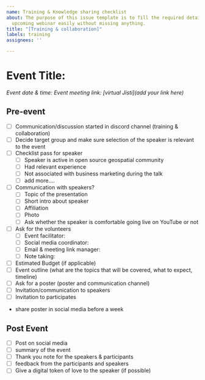 ```yaml
---
name: Training & Knowledge sharing checklist
about: The purpose of this issue template is to fill the required details for the
  upcoming webinar easily without missing anything.
title: "[Training & collaboration]"
labels: training
assignees: ''

---
```


# Event Title: 

*Event date & time:*
*Event meeting link: [virtual Jisti](add your link here)*

## Pre-event

- [ ] Communication/discussion started in discord channel (training & collaboration)
- [ ] Decide target group and make sure selection of the speaker is relevant to the event
- [ ] Checklist pass for speaker
    - [ ] Speaker is active in open source geospatial community 
    - [ ] Had relevant experience
    - [ ] Not associated with business marketing during the talk
    - [ ] add more....

- [ ] Communication with speakers?
    - [ ] Topic of the presentation
    - [ ] Short intro about speaker
    - [ ] Affiliation
    - [ ] Photo
    - [ ] Ask whether the speaker is comfortable going live on YouTube or not

- [ ] Ask for the volunteers 
    - [ ] Event facilitator: 
    - [ ] Social media coordinator: 
    - [ ] Email & meeting link manager:
    - [ ] Note taking:

- [ ] Estimated Budget (if applicable)
- [ ] Event outline (what are the topics that will be covered, what to expect, timeline)
- [ ] Ask for a poster (poster and communication channel)
- [ ] Invitation/communication to speakers
- [ ] Invitation to participates
- share poster in social media before a week

## Post Event

- [ ] Post on social media
- [ ] summary of the event
- [ ] Thank you note for the speakers & participants 
- [ ] feedback from the participants and speakers
- [ ] Give a digital token of love to the speaker (if possible)
